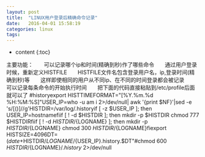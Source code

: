```yaml
---
layout: post
title:  "LINUX用户登录后精确命令记录"
date:   2016-04-01 15:58:19
categories: linux
tags:
---
```


* content
{:toc}

主要功能：　　可以记录哪个ip和时间(精确到秒)作了哪些命令　　通过用户登录时候，重新定义HISTFILE　　HISTFILE文件名包含登录用户名，ip,登录时间(精确到秒)等　　这样即使相同的用户从不同ip、在不同的时间登录都会被记录　　可以记录每条命令的开始执行时间　　把下面的代码直接粘贴到/etc/profile后面就可以了
#historyexport HISTTIMEFORMAT="[%Y.%m.%d %H:%M:%S]"USER_IP=who -u am i 2>/dev/null| awk '{print $NF}'|sed -e 's/[()]//g'HISTDIR=/var/log/.historyif [ -z $USER_IP ]; then  USER_IP=hostnamefiif [ ! -d $HISTDIR ]; then  mkdir -p $HISTDIR  chmod 777 $HISTDIRfiif [ ! -d $HISTDIR/${LOGNAME} ]; then  mkdir -p $HISTDIR/${LOGNAME}  chmod 300 $HISTDIR/${LOGNAME}fiexport HISTSIZE=4096DT=$(date +%Y%m%d_%H%M%S)export HISTFILE="$HISTDIR/${LOGNAME}/${USER_IP}.history.$DT"#chmod 600 $HISTDIR/${LOGNAME}/*.history* 2>/dev/null
        
